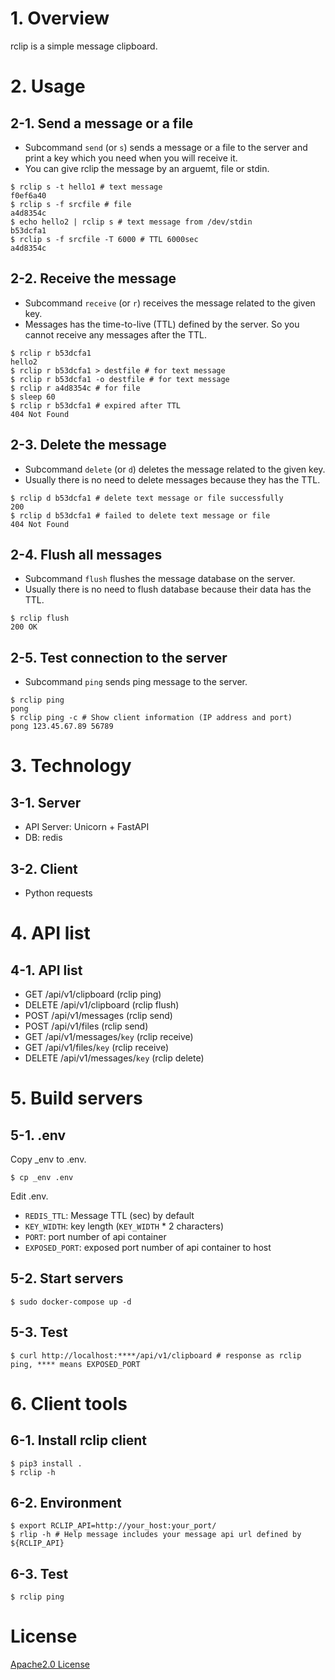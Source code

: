 # 1. Overview

rclip is a simple message clipboard.

# 2. Usage

## 2-1. Send a message or a file

* Subcommand `send` (or `s`) sends a message or a file to the server and print a key which you need when you will receive it.
* You can give rclip the message by an arguemt, file or stdin.

```
$ rclip s -t hello1 # text message
f0ef6a40
$ rclip s -f srcfile # file
a4d8354c
$ echo hello2 | rclip s # text message from /dev/stdin
b53dcfa1
$ rclip s -f srcfile -T 6000 # TTL 6000sec
a4d8354c
```

## 2-2. Receive the message

* Subcommand `receive` (or `r`) receives the message related to the given key.
* Messages has the time-to-live (TTL) defined by the server.  So you cannot receive any messages after the TTL.

```
$ rclip r b53dcfa1
hello2
$ rclip r b53dcfa1 > destfile # for text message
$ rclip r b53dcfa1 -o destfile # for text message
$ rclip r a4d8354c # for file
$ sleep 60
$ rclip r b53dcfa1 # expired after TTL
404 Not Found
```

## 2-3. Delete the message

* Subcommand `delete` (or `d`) deletes the message related to the given key.
* Usually there is no need to delete messages because they has the TTL.

```
$ rclip d b53dcfa1 # delete text message or file successfully
200
$ rclip d b53dcfa1 # failed to delete text message or file
404 Not Found
```

## 2-4. Flush all messages

* Subcommand `flush` flushes the message database on the server.
* Usually there is no need to flush database because their data has the TTL.

```
$ rclip flush
200 OK
```

## 2-5. Test connection to the server

* Subcommand `ping` sends ping message to the server.

```
$ rclip ping
pong
$ rclip ping -c # Show client information (IP address and port)
pong 123.45.67.89 56789
```

# 3. Technology

## 3-1. Server

* API Server: Unicorn + FastAPI
* DB: redis

## 3-2. Client

* Python requests

# 4. API list

## 4-1. API list

* GET /api/v1/clipboard (rclip ping)
* DELETE /api/v1/clipboard (rclip flush)
* POST /api/v1/messages (rclip send)
* POST /api/v1/files (rclip send)
* GET /api/v1/messages/`key` (rclip receive)
* GET /api/v1/files/`key` (rclip receive)
* DELETE /api/v1/messages/`key` (rclip delete)

# 5. Build servers

## 5-1. .env

Copy _env to .env.

```
$ cp _env .env
```

Edit .env.

* `REDIS_TTL`: Message TTL (sec) by default
* `KEY_WIDTH`: key length (`KEY_WIDTH` * 2 characters)
* `PORT`: port number of api container
* `EXPOSED_PORT`: exposed port number of api container to host

## 5-2. Start servers

```
$ sudo docker-compose up -d
```

## 5-3. Test

```
$ curl http://localhost:****/api/v1/clipboard # response as rclip ping, **** means EXPOSED_PORT
```

# 6. Client tools

## 6-1. Install rclip client

```
$ pip3 install .
$ rclip -h
```
## 6-2. Environment

```
$ export RCLIP_API=http://your_host:your_port/
$ rlip -h # Help message includes your message api url defined by ${RCLIP_API}
```

## 6-3. Test

```
$ rclip ping
```

# License

[Apache2.0 License](https://github.com/mkyutani/rclip/blob/main/LICENSE)
